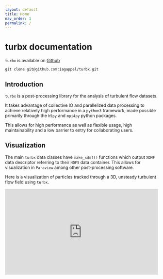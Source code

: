```yaml
---
layout: default
title: Home
nav_order: 1
permalink: /
---
```


# **turbx documentation**

`turbx` is available on [Github](https://github.com/iagappel/turbx)

```
git clone git@github.com:iagappel/turbx.git
```

## Introduction

`turbx` is a post-processing library for the analysis of turbulent flow datasets.
<!--- -->
It takes advantage of collective IO and parallelized data processing to achieve relatively high performance in a `python3` framework, made possible primarily through the `h5py` and `mpi4py` python packages.
<!--- -->
This allows for high performance as well as flexible usage, high maintainability and a low barrier to entry for collaborating users.

## Visualization

The main `turbx` data classes have `make_xdmf()` functions which output `XDMF` data descriptor referring to their `HDF5` data container. This allows for visualization in `Paraview` among other post-processing software.

<!---
This is a comment
-->

<!---
<iframe
width="560" height="315"
src="https://www.youtube.com/embed/5C8hO6LaZXU?vq=hd1440" 
frameborder="0"
allow="accelerometer; autoplay; encrypted-media; gyroscope; picture-in-picture" 
allowfullscreen></iframe>
-->

<style>
.yt {
  position: relative;
  display: block;
  width: 100%; /* width of iframe wrapper */
  height: 0;
  margin: auto;
  padding: 0% 0% 56.25%; /* 16:9 ratio */
  overflow: hidden;
}
.yt iframe {
  position: absolute;
  top: 0; bottom: 0; left: 0;
  width: 100%;
  height: 100%;
  border: 0;
}
</style>

<!---
============================================================
-->

Here is a visualization of particles tracked through a 3D, unsteady turbulent flow field using `turbx`.

<div class="yt">
  <iframe
  width="560" height="315"
  src="https://www.youtube.com/embed/5C8hO6LaZXU?vq=hd2160" 
  frameborder="0"
  allow="accelerometer; autoplay; encrypted-media; gyroscope; picture-in-picture" 
  allowfullscreen></iframe>
</div>

<!---
... more examples needed! ...
-->

